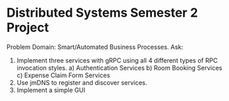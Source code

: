 # Distributed Systems Semester 2 Project

Problem Domain: Smart/Automated Business Processes.
Ask: 
1) Implement three services with gRPC using all 4 different types of RPC invocation styles.
  a) Authentication Services
  b) Room Booking Services
  c) Expense Claim Form Services
2) Use jmDNS to register and discover services.
3) Implement a simple GUI
